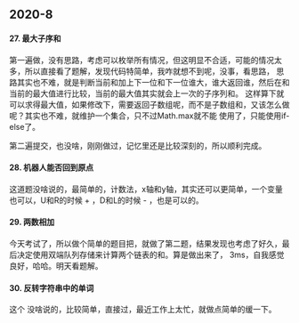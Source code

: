 ## 2020-8

#### 27. 最大子序和

第一遍做，没有思路，考虑可以枚举所有情况，但这明显不合适，可能的情况太多，所以直接看了题解，发现代码特简单，我咋就想不到呢，没事，看思路，
思路其实也不难，就是判断当前和加上下一位和下一位谁大，谁大返回谁，然后在和当前的最大值进行比较，当前的最大值其实就会上一次的子序列和。
这样算下就可以求得最大值，如果修改下，需要返回子数组呢，而不是子数组和，又该怎么做呢？其实也不难，就维护一个集合，只不过Math.max就不能
使用了，只能使用if-else了。

第二遍提交，也没啥，刚刚做过，记忆里还是比较深刻的，所以顺利完成。

#### 28. 机器人能否回到原点

这道题没啥说的，最简单的，计数法，x轴和y轴，其实还可以更简单，一个变量也可以，U和R的时候 + ，D和L的时候 - ，也是可以的。

#### 29. 两数相加

今天考试了，所以做个简单的题目把，就做了第二题，结果发现也考虑了好久，最后决定使用双端队列存储来计算两个链表的和。算是做出来了，
3ms，自我感觉良好，哈哈。明天看题解。

#### 30. 反转字符串中的单词

这个 没啥说的，比较简单，直接过，最近工作上太忙，就做点简单的缓一下。